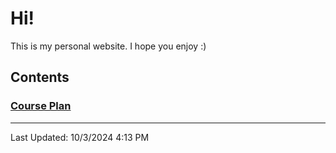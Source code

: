 # Hi!
This is my personal website. I hope you enjoy :)

## Contents

### [Course Plan][courseplan]

---
Last Updated: 10/3/2024 4:13 PM

[courseplan]: "CoursePlan.md"